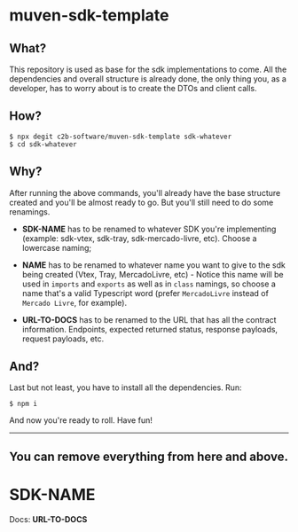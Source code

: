 # muven-sdk-template

## What?

This repository is used as base for the sdk implementations to come. All the dependencies and overall structure is 
already done, the only thing you, as a developer, has to worry about is to create the DTOs and client calls.


## How?

```shell
$ npx degit c2b-software/muven-sdk-template sdk-whatever
$ cd sdk-whatever
```


## Why?

After running the above commands, you'll already have the base structure created and you'll be almost ready to go. But you'll still need to do some renamings.

- __SDK-NAME__ has to be renamed to whatever SDK you're implementing (example: sdk-vtex, sdk-tray, sdk-mercado-livre, etc). Choose a lowercase naming;

- __NAME__ has to be renamed to whatever name you want to give to the sdk being created (Vtex, Tray, MercadoLivre, etc) - Notice this name will be used in `imports` and `exports` as well as in `class` namings, so choose a name that's a valid Typescript word (prefer `MercadoLivre` instead of `Mercado Livre`, for example).

- __URL-TO-DOCS__ has to be renamed to the URL that has all the contract information. Endpoints, expected returned status, response payloads, request payloads, etc.


## And?

Last but not least, you have to install all the dependencies. Run:

```shell
$ npm i
```

And now you're ready to roll. Have fun!


---
You can remove everything from here and above.
---


# __SDK-NAME__

Docs: __URL-TO-DOCS__